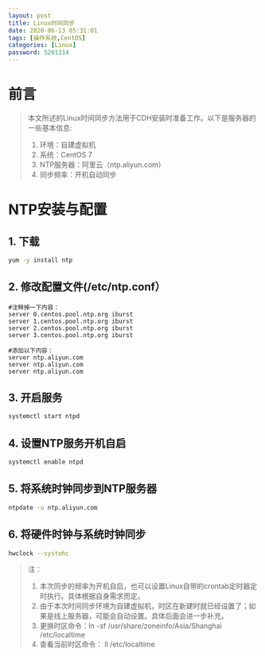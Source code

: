 ```yaml
---
layout: post
title: Linux时间同步
date: 2020-06-13 05:31:01
tags: [操作系统,CentOS]
categories: [Linux]
password: 5201314
---
```


# 前言

>本文所述的Linux时间同步方法用于CDH安装时准备工作。以下是服务器的一些基本信息:
>1. 环境：自建虚拟机
>2. 系统：CentOS 7
>3. NTP服务器：阿里云（ntp.aliyun.com）
>4. 同步频率：开机自动同步

<!-- more -->

# NTP安装与配置

## 1. 下载
```bash
yum -y install ntp
```

## 2. 修改配置文件(/etc/ntp.conf）

```properties
#注释掉一下内容：
server 0.centos.pool.ntp.org iburst
server 1.centos.pool.ntp.org iburst
server 2.centos.pool.ntp.org iburst
server 3.centos.pool.ntp.org iburst

#添加以下内容：
server ntp.aliyun.com
server ntp.aliyun.com
server ntp.aliyun.com
```

## 3. 开启服务

```bash
systemctl start ntpd
```

## 4. 设置NTP服务开机自启

```bash
systemctl enable ntpd
```

## 5. 将系统时钟同步到NTP服务器

```bash
ntpdate -u ntp.aliyun.com
```

## 6. 将硬件时钟与系统时钟同步

```bash
hwclock --systohc
```

>注：
>1. 本次同步的频率为开机自启，也可以设置Linux自带的crontab定时器定时执行。具体根据自身需求而定。
>2. 由于本次时间同步环境为自建虚拟机，时区在新建时就已经设置了；如果是线上服务器，可能会自动设置。具体后面会进一步补充。
>3. 更换时区命令：ln -sf /usr/share/zoneinfo/Asia/Shanghai /etc/localtime
>4. 查看当前时区命令： ll /etc/localtime